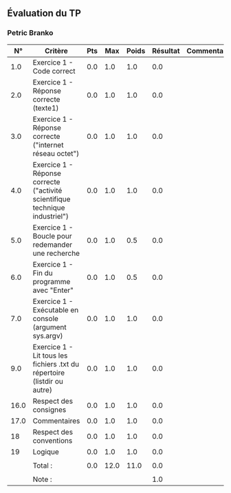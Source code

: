 ## Évaluation du TP ### Petric Branko| N° | Critère | Pts | Max | Poids | Résultat | Commentaires ||----|---------|--------|-----|------|-------|--------------|| 1.0 | Exercice 1 - Code correct | 0.0 | 1.0 | 1.0 | 0.0 |  | | 2.0 | Exercice 1 - Réponse correcte (texte1) | 0.0 | 1.0 | 1.0 | 0.0 |  | | 3.0 | Exercice 1 - Réponse correcte ("internet réseau octet") | 0.0 | 1.0 | 1.0 | 0.0 |  | | 4.0 | Exercice 1 - Réponse correcte ("activité scientifique technique industriel") | 0.0 | 1.0 | 1.0 | 0.0 |  | | 5.0 | Exercice 1 - Boucle pour redemander une recherche | 0.0 | 1.0 | 0.5 | 0.0 |  | | 6.0 | Exercice 1 - Fin du programme avec "Enter" | 0.0 | 1.0 | 0.5 | 0.0 |  | | 7.0 | Exercice 1 - Exécutable en console (argument sys.argv) | 0.0 | 1.0 | 1.0 | 0.0 |  | | 9.0 | Exercice 1 - Lit tous les fichiers .txt du répertoire (listdir ou autre) | 0.0 | 1.0 | 1.0 | 0.0 |  | | 16.0 | Respect des consignes | 0.0 | 1.0 | 1.0 | 0.0 |  | | 17.0 | Commentaires | 0.0 | 1.0 | 1.0 | 0.0 |  | | 18 | Respect des conventions | 0.0 | 1.0 | 1.0 | 0.0 |  | | 19 | Logique | 0.0 | 1.0 | 1.0 | 0.0 |  | |  |  |  |  |  |  |  | |  | Total : | 0.0 | 12.0 | 11.0 | 0.0 |  | |  |  |  |  |  |  |  | |  | Note : |  |  |  | 1.0 |  | 